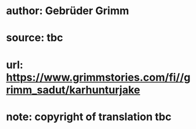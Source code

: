 # author: Gebrüder Grimm
# source: tbc
# url: https://www.grimmstories.com/fi//grimm_sadut/karhunturjake
# note: copyright of translation tbc


